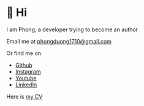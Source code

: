 # 👋 Hi

I am Phong, a developer trying to become an author

Email me at [phongduong1710@gmail.com](mailto:phongduong1710@gmail.com)

Or find me on

- [Github](https://www.github.com/phongever)
- [Instagram](https://www.instagram.com/phongever)
- [Youtube](https://www.youtube.com/@phongever)
- [LinkedIn](https://www.linkedin.com/in/phongever/)

Here is [my CV](https://docs.google.com/document/d/1NdmG3qd7fLs2oJQLouTGwcfjkg2q1_Yd0r3vLOTh82g)
